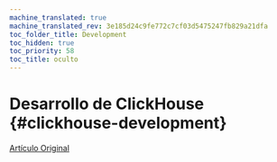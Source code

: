 ```yaml
---
machine_translated: true
machine_translated_rev: 3e185d24c9fe772c7cf03d5475247fb829a21dfa
toc_folder_title: Development
toc_hidden: true
toc_priority: 58
toc_title: oculto
---
```


# Desarrollo de ClickHouse {#clickhouse-development}

[Artículo Original](https://clickhouse.tech/docs/en/development/) <!--hide-->
